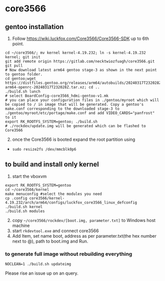 # core3566

## gentoo installation
1. Follow https://wiki.luckfox.com/Core3566/Core3566-SDK up to 6th point.
```
cd ~/core3566/; mv kernel kernel-4.19.232; ln -s kernel-4.19.232 kernel; git init
git add remote origin https://gitlab.com/necktwiozfuagh/core3566.git
git pull
# Now download latest arm64 gentoo stage-3 as shown in the next point to gentoo folder.
cd gentoo;wget https://distfiles.gentoo.org/releases/arm64/autobuilds/20240317T232028Z/stage3-arm64-openrc-20240317T232028Z.tar.xz; cd ..
./build.sh lunch
# select BoardConfig-core3566_hdmi-gentoo-v1.mk
# you can place your configuration files in ./gentoo/myroot which will be copied to / in image that will be generated. Copy a gentoo's make.conf corresponding to the downloaded stage-3 to ./gentoo/myroot/etc/portage/make.conf and add VIDEO_CARDS="panfrost" to it
export RK_ROOTFS_SYSTEM=gentoo; ./build.sh
# ./rockdev/update.img will be generated which can be flashed to Core3566
```
2. once the Core3566 is booted expand the root partition using
- `sudo resize2fs /dev/mmcblk0p6`

## to build and install only kernel
1. start the vboxvm
```
export RK_ROOTFS_SYSTEM=gentoo
cd ~/core3566/kernel
make menuconfig #select the modules you need
cp .config core3566/kernel-4.19.232/arch/arm64/configs/luckfox_core3566_linux_defconfig
./build.sh kernel
./build.sh modules
```
2. copy `~/core3566/rockdev/[boot.img, parameter.txt]` to Windows host machine
3. start `rkdevtool.exe` and connect core3566
4. Add Item, set name boot, address as per parameter.txt(the hex number next to @), path to boot.img and Run.

### to generate full image without rebuilding everything
```
NOCLEAN=1 ./build.sh updateimg
```

Please rise an issue up on an query.
